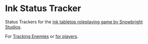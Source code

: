 # Ink Status Tracker

Status Trackers for the [ink tabletop roleplaying game by Snowbright Studios](https://www.snowbrightstudio.com/ink).

For [Tracking Enemies](https://jrjurman.com/ink-status-tracker/enemies.html) or [for players](https://jrjurman.com/ink-status-tracker/player.html).
